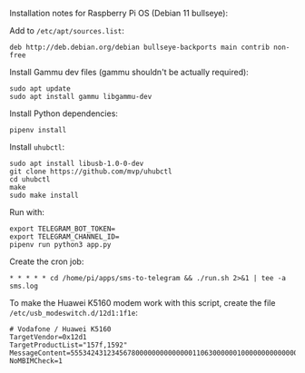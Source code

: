 Installation notes for Raspberry Pi OS (Debian 11 bullseye):

Add to `/etc/apt/sources.list`:

```
deb http://deb.debian.org/debian bullseye-backports main contrib non-free
```

Install Gammu dev files (gammu shouldn't be actually required):

```shell
sudo apt update
sudo apt install gammu libgammu-dev
```

Install Python dependencies:

```shell
pipenv install
```

Install `uhubctl`:

```shell
sudo apt install libusb-1.0-0-dev
git clone https://github.com/mvp/uhubctl
cd uhubctl
make
sudo make install
```

Run with:

```shell
export TELEGRAM_BOT_TOKEN=
export TELEGRAM_CHANNEL_ID=
pipenv run python3 app.py
```

Create the cron job:

```
* * * * * cd /home/pi/apps/sms-to-telegram && ./run.sh 2>&1 | tee -a sms.log
```

To make the Huawei K5160 modem work with this script, create the file `/etc/usb_modeswitch.d/12d1:1f1e`:

```
# Vodafone / Huawei K5160
TargetVendor=0x12d1
TargetProductList="157f,1592"
MessageContent=55534243123456780000000000000011063000000100000000000000000000
NoMBIMCheck=1
```
